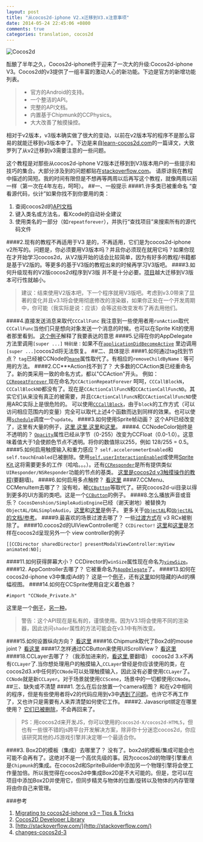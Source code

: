 ```yaml
---
layout: post
title: "从cocos2d-iphone V2.x迁移到V3.x注意事项"
date: 2014-05-24 22:45:06 +0800
comments: true
categories: translation, cocos2d 
---
```

![Cocos2d](http://www.cocos2d-iphone.org/images/cocos2d-logo.png)

酝酿了半年之久，Cocos2d-iphone终于迎来了一次大的升级:Cocos2d-iphone V3。Cocos2d的v3提供了一组丰富的激动人心的新功能。下边是官方的新增功能列表。
<!--more-->

>* 官方的Android的支持。 
>*  一个整洁的API。
>* 完整的API文档。 
>* 内置基于Chipmunk的CCPhysics。
>* 大大改善了触摸操控。

相对于v2版本，v3版本确实做了很大的变动，以前在v2版本写的程序不是那么容易的就能迁移到v3版本中了。下边是来自[learn-cocos2d.com](http://www.learn-cocos2d.com/2014/03/migrating-cocos2diphone-v3-tips-tricks/)的一篇译文，大致罗列了从v2迁移到v3需要注意的一些问题。

这个教程是对那些从cocos2d-iphone V2版本迁移到到V3版本用户的一些提示和技巧的集合。大部分涉及到的问题都贴在[stackoverflow.com](www.stackoverflow.com)。
请原谅我在教程中描述的简短。我的时间有限但是不想再等两周以后再写这个教程，就像两周以前一样（第一次在4年左右，呵呵）。
##一、一般提示
####1.许多类已被重命名
“查看源代码，伙计”如果你找不到你要用的类： 
 1. 查阅cocos2d的[API文档](http://www.cocos2d-iphone.org/docs/api/index.html)
 2. 键入类名或方法名，看Xcode的自动补全建议
 3. 使用类名的一部分（如`repeatforever`），并执行“查找项目”来搜索所有的源代码文件

####2.现有的教程不再适用于V3
  是的，不再适用，它们是为cocos2d-iphone v2所写的。问题是，你必须要用V3版本吗？并且你必须现在就用它吗？如果你现在才开始学习cocos2d，从V2版开始的话会比较简单，因为有好多的教程/书籍都是基于V2版的。等更多的基于V3版的教程出来的时候再学习V3版吧。
####3.如何升级现有的V2版cocos2d程序到V3版
  并不是十分必要。[项目](http://www.learn-cocos2d.com/2011/05/update-cocos2d-iphone-existing-project/)越大迁移到V3版本可行性就越小。

>建议：结束使用V2版本吧，下一个程序就用V3版吧。考虑到v3.0带来了显著的变化并且v3.1将会使用彻底修改的渲染器，如果你正处在一个开发周期中，你可能（我实际是说：应该）会等这些改变发布了再去用他们。


####4.直接发送消息来取代`CCCallFunc`
  我注意到一些使用者用`runAction`取代`CCCallFunc`当他们只是想向对象发送一个消息的时候。也可以在Sprite Kit的使用者那里看到。
[这个例子](http://stackoverflow.com/questions/22047312/can-i-run-ccactionsequence-more-than-one-time/22048733#22048733)解释了我要表达的意思
####5.记得在你的AppDelegate方法里调用`[super ...]`
  `特别是：`如果不在[`applicationDidBecomeActive`](http://stackoverflow.com/questions/21970097/cocos2d-animation-stops-when-returning-from-background/21970180#21970180) 里边调用`[super ...]`cocos2d将无法恢复。
##二、具体提示
####1.如何通过tag找到节点？
  `tag`已经被CCNode的[`mane`](http://www.cocos2d-iphone.org/docs/api/Classes/CCNode.html#//api/name/name)属性取代了。有相应的`removeChildByName：`等可用的方法。
####2.CC***Action找不到了？
  大多数的CCAction类已经重命名了。新的类采用一致的命名方式，都以"CCAction"开头。
例如：[`CCRepeatForever` ](http://stackoverflow.com/questions/21553933/ccrepeatforever-doesnt-exists-in-cocos2d-iphone-3-0/21554019#21554019)现在命名为`CCActionRepeatForever`
呵呵，`CCCallBlockN`，`CCCallBlockND`都没有了。现在是`CCActionCallFuncN`和`CCActionCallFuncND`。其实它们从来没有真正的被需要，并且`CCActionCallFuncN`和`CCActionCallFuncND`使用ARC实际上是很危险的。 
可以使用[`CCCallBlock`](http://stackoverflow.com/questions/22038737/cccallblockns-alternative-in-cocos2d-v3-0/22039128#22039128)，由于`block`的工作方式（可以访问相应范围内的变量）完全可以取代上述4个函数而达到同样的效果。也可以使用[`schedule`](http://stackoverflow.com/questions/22134214/cocos2d-v3-ccactioncallfunc-with-object/22141289#22141289)调度一个`update`。
####3.如何使用Sprite帧动画？
 这个API已经改变了，这里有大量的例子，[这里](http://stackoverflow.com/questions/21645953/how-to-animate-ccsprite-in-cocos2d-3-x/21649464#21649464),[这里](http://stackoverflow.com/questions/21598354/how-to-create-animation-in-cocos2d-3-0/21600010#21600010),[这里](http://stackoverflow.com/questions/21841265/sprite-frame-animation-cocos2d-3-0/21843802#21843802)和[这里](http://stackoverflow.com/questions/22040631/cocos2d-v3-0-sprite-animation-from-spritesheet/22041094#22041094)。
####4. CCNodeColor始终是不透明的？
  [`Opacity`](http://stackoverflow.com/questions/22116450/cclayercolor-for-cocos2d-v3/22117289#22117289)属性已经从字节（0-255）改变为CCFloat（0.0-1.0）。这意味着值大于1会使颜色节点不透明。将你的数值除以255，例如 128/255 = 0.5。
####5.如何启用触摸输入和重力感应？
  `self.accelerometerEnabled`和`self.touchEnabled`已被删除。使用[`self.userInteractionEnabled`](http://stackoverflow.com/questions/21870010/how-do-you-detect-touches-in-a-ccscene-on-cocos2d-v3/21870485#21870485)或使用[Sprite Kit](http://stackoverflow.com/questions/14304652/what-is-the-alternative-method-for-the-self-istouchenabled-in-cocos2d-2-0/14304895#14304895),这将需要更多的工作（哈哈。。。）。还有[`CCResponder`](http://www.cocos2d-iphone.org/docs/api/Classes/CCResponder.html)是所有提供类似`UIResponder/NSResponder`功能的节点的基类。
[这里是cocos2d v3触摸操作的教程](https://www.makegameswith.us/gamernews/366/touch-handling-in-cocos2d-30)(要翻墙)。
####6.如何启用多点触控？
  [看这里](http://stackoverflow.com/questions/21568169/multi-touch-on-two-ccbutton-not-detected-with-cocos2d-iphone-v3)
####7.CCMenu、CCMenuItem去哪了？
 没有啦，被[`CCButton`](http://stackoverflow.com/questions/21423289/how-to-set-toggle-button-in-cocos2d-3-0/21686709#21686709)等取代了。研究cocos2d-ui目录以得到更多的UI方面的类吧。这是一个[`CCButton`](http://stackoverflow.com/questions/22023663/ccmenuitemsprites-alternative-in-cocos2d-v3/22023961#22023961)的例子。
####8.怎么播放声音或音乐？
  `CocosDenshion/SimpleAudioEngine`已经（谢天谢地）被替换为`ObjectAL/OALSimpleAudio`，[这里](http://stackoverflow.com/questions/21846932/simpleaudioengine-in-cocos2d-3-0/21846984#21846984)和[这里](http://stackoverflow.com/questions/21797531/playing-audio-in-cocos2d-v3/21798773#21798773)是例子。
 更多关于[`ObjectAL`](http://kstenerud.github.io/ObjectAL-for-iPhone/)和[`ObjectAL`的文档/参考](http://kstenerud.github.io/ObjectAL-for-iPhone/documentation/index.html)。
####9.最喜欢的场景过渡去哪了？
  一些[过渡方式](http://www.cocos2d-iphone.org/docs/api/Classes/CCTransition.html)在 v3 RCx被剔除了。
####10.cocos2d的UIViewController呢？
  `CCDirector!` [这里](http://stackoverflow.com/questions/21824693/how-to-modal-or-present-a-viewcontroller-in-cocos2d-v3/21891621#21891621)和[这里](http://stackoverflow.com/questions/21979210/present-gkgamecenterviewcontroller-in-a-cocos2d-3-project/22024305#22024305)是怎样在cocos2d呈现另外一个 view controller的例子
```
[[CCDirector sharedDirector] presentModalViewController:myView animated:NO];
```
####11.如何获得屏幕大小？
  CCDirector的`winSize`属性现在命名为[`viewSize`](http://stackoverflow.com/questions/21845981/how-to-get-winsize-in-cocos2d-3-0/21846016#21846016)。
####12. AppController去哪了？
  它被重命名为[`AppDelegate`](http://stackoverflow.com/questions/21846550/appcontroller-alternative-for-cocos2d-3-0/21858653#21858653)了。
####13.如何在cocos2d-iphone v3中集成iAd的？
  这是一个[例子](http://stackoverflow.com/questions/21771126/how-to-add-iad-in-cocos-spritebuilder/21797037#21797037)，还有[这里](http://stackoverflow.com/questions/21868303/hiding-iad-in-cocos2d-v3-0/21871818#21871818)如何隐藏的iAd的横幅视图。
####14.如何在CCSprite使用自定义着色器？
  ```
  #import "CCNode_Private.h"
  ```
 这里是一个[例子](http://stackoverflow.com/questions/22017033/cocos2d-3-blur-shaders/22020715#22020715)，[另一种](http://stackoverflow.com/questions/21587876/shaderprogram-in-cocos2d-3-0-doesnt-work/21612872#21612872)。
>警告：这个API现在是私有的，谨慎使用。因为V3.1将会使用不同的渲染器，因此访问`shader`属性的方法可能会在v3.1中有所改变。

####15.如何设置纵向方向？
 [看这里](http://stackoverflow.com/questions/21845532/cocos2d-3-0-set-portrait-game)
####16.Chipmunk取代了Box2d的mouse joint？
 [看这里](http://stackoverflow.com/questions/22182130/mousejoint-in-cocos2d-v3-for-ios/22188976#22188976)
####17.怎样通过CCButton来使用UIScrollView？
 [看这里](http://stackoverflow.com/questions/22148070/cocos2d-and-uiscrollview-pass-through-touches/22150389#22150389)
####18.CCLayer去哪了？（我添加进来的，[看这里](https://www.makegameswith.us/tutorials/cocos2d-3-transition/changes-cocos2d-3/),要翻墙）
  cocos2d 3.x不再有`CCLayer`了.当你想处理用户的触摸输入,`CCLayer`曾经是你应该使用的类，在cocos2d3.x中任何的`CCNode`可以处理触摸输入，因此没有必要使用`CCLayer`了。`CCNode`就是新`CCLayer`。对于场景就使用`CCScene`，场景中的一切都使用`CCNode`。
##三、缺失或不清楚
####1. 怎么在后台放置一个camera视图？
  和在v2中相同的程序，但是有些使用者将v2的代码应用到v3中[遇到了问题](http://stackoverflow.com/questions/21931263/put-camera-in-background-in-cocos2d-3-0)。也许它不再工作了，又也许只是需要有人来弄清楚如何使它工作。
####2. Javascript绑定在哪里使用？
 [它们已被删除](http://stackoverflow.com/questions/21911118/how-can-i-implement-jsbindings-in-cocos2d-iphone-v3/21912919#21912919)，不会再回来了。

>PS：用cocos2d来开发JS，你可以使用的`cocos2d-X/cocos2d-HTML5`，但也有一些很不错的js跨平台开发解决方案，除非你十分迷恋cocos2d，你应该研究其他的JS游戏引擎并决定哪一个最适合你。

####3. Box2D的模板（集成）去哪里了？
  没有了。box2d的模板/集成可能会也可能不会再有了。这绝对不是一个高优先级的事。因为cocos2d的物理引擎重点是`Chipmunk`的集成。在cocos2d和SpriteBuilder中添加另一个物理引擎将会使工作量加倍。所以我觉得在cocos2d中集成Box2D是不大可能的。但是，您可以在项目中添加Box2D并使用它，但同步精灵与物体的位置/旋转以及物体的内存管理将由你自己来管理。

###参考
1. [Migrating to cocos2d-iphone v3 – Tips & Tricks](http://www.learn-cocos2d.com/2014/03/migrating-cocos2diphone-v3-tips-tricks/)
2. [Cocos2D Developer Library](http://www.cocos2d-iphone.org/docs/api/index.html)
3. [http://stackoverflow.com/](http://stackoverflow.com/)
4. [changes-cocos2d-3](https://www.makegameswith.us/tutorials/cocos2d-3-transition/changes-cocos2d-3/)







